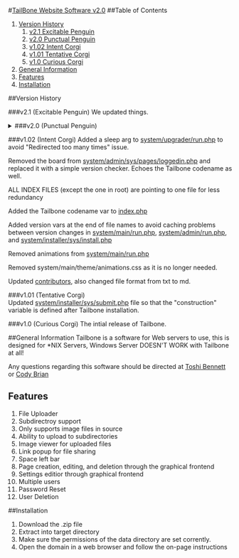 #[TailBone Website Software v2.0](https://tailbone.gardenwolf.com/ "Tailbone's Official Website")
##Table of Contents
1. [Version History](#version-history)
	1. [v2.1 Excitable Penguin](#v21-excitable-penguin) 
	2. [v2.0 Punctual Penguin](#v20-punctual-penguin) 
	3. [v1.02 Intent Corgi](#v102-intent-corgi)
	4. [v1.01 Tentative Corgi](#v101-tentative-corgi)
	5. [v1.0 Curious Corgi](#v10-curious-corgi)
2. [General Information](#general-information)
3. [Features](#features)
4. [Installation](#installation)

##Version History

###v2.1 (Excitable Penguin)
We updated things.

<details>
<summary>
###v2.0 (Punctual Penguin)
</summary>
	[system/admin/run.php](system/admin/run.php)  
	-Updated to use the new theme file.  
	-Added MSGBanner.js script.  
	-Added the version tags to prevent "bad cache".  
	-Removed the strange page reg thing I did...  
	-Fixed a session timeout issue.  
	-New MSGBanner script.  

	[system/admin/sys/editTheme.php](system/admin/sys/editTheme.php) - Updated to use the new theme file.

	[system/admin/sys/pages/theme.php](system/admin/sys/pages/theme.php) - Updated to use the new theme file.

	[system/main/theme/theme.php](system/main/theme/theme.php)
	--REPLACES themeColours.scss.php thing...

	[system/main/theme/animations.css](system/main/theme/animations.css)
	--ADDED

	[data/theme.php](data/theme.php)
	--REPLACES colours.php

	[system/jScipts/loading.js](system/jScipts/loading.js) - Removed MSGBanner parts.

	[system/jScipts/MSGBanner.js](system/jScipts/MSGBanner.js)
	--NEW: Contains the click to close and the timeout.

	[system/main/run.php](system/main/run.php)  
	-Updated to use the new theme file.  
	-Updated to report 404 as a header.  
	-Updated to make edit button direct to settings when a 404 has occurred.  
	-Added the MSGBanner.js script.  
	-Added the version tags to prevent "bad cache".  
	-Fixed a session timeout issue.  
	-New MSGBanner script.  
	-Re-added the animations.  
	-No longer requiring file. Only echoing its contents. (More secure and prevents scripts from running.)  

	[system/installer/sys/install.php](system/installer/sys/install.php)  
	-Updated to use the new theme file.  
	-Added the version tags to prevent "bad cache".  

	[system/jScripts/wysiwyg.php](system/jScripts/wysiwyg.php) - Updated to use the new theme file.

	[system/installer/sys/sumbit.php](system/installer/sys/sumbit.php) - Fixed MSGBanner parameters.

	[system/upgrader/run.php](system/upgrader/run.php) - Updated to edit data folder colours.php to theme.php.

	[system/admin/sys/pages/file_manager.php](system/admin/sys/pages/file_manager.php) - Updated to the new theme stuffs.

	[system/admin/sys/pages/pages.php](system/admin/sys/pages/pages.php) - Re-arranged the buttons.

	system/admin/sys/pages/pages_*.php
	--REMOVED

	[system/admin/sys/pages/pages.php](system/admin/sys/pages/pages.php) - Updated to contain ALL pages data.

	system/admin/sys/sys.pagereg.php
	--REMOVED

	[system/admin/sys/pages/users.php](system/admin/sys/pages/users.php) - Updated to use new theme var.

	[system/admin/sys/*](system/admin/sys/) (excluding pages folder)  
	-Updated to work with the new loggedin check.  
	-Updated to use new MSGBanner.  

	[index.php](index.php)  
	-Added the new loggedin check.  
	-Added getUsers() function.  

	[system/admin/sys/pages/users.php](system/admin/sys/pages/users.php) - Now uses the userList function.

	[system/admin/sys/pages/loggedin.php](system/admin/sys/pages/loggedin.php) -Added server admin email.

	[system/main/theme/main.css](system/main/theme/main.css) -Fixed stretched images issue.

	[system/admin/sys/pages/file_manager.php](system/admin/sys/pages/file_manager.php) - Viewer is no longer a pesky iframe. It is a proper image viewer this time.
</details>

###v1.02 (Intent Corgi)
Added a sleep arg to [system/upgrader/run.php](system/upgrader/run.php) to avoid "Redirected too many times" issue.

Removed the board from [system/admin/sys/pages/loggedin.php](system/admin/sys/pages/loggedin.php) and replaced it with a simple version checker.  Echoes the Tailbone codename as well.

ALL INDEX FILES (except the one in root) are pointing to one file for less redundancy

Added the Tailbone codename var to [index.php](index.php)

Added version vars at the end of file names to avoid caching problems between version changes in [system/main/run.php](system/main/run.php), [system/admin/run.php](system/admin/run.php), and [system/installer/sys/install.php](system/installer/sys/install.php)

Removed animations from [system/main/run.php](system/main/run.php)

Removed system/main/theme/animations.css as it is no longer needed.

Updated [contributors](contributors.md), also changed file format from txt to md.

###v1.01 (Tentative Corgi)  
Updated [system/installer/sys/submit.php](system/installer/sys/submit.php) file so that the "construction" variable is defined after Tailbone installation.

###v1.0 (Curious Corgi) 
The intial release of Tailbone.

##General Information
Tailbone is a software for Web servers to use, this is designed for \*NIX Servers,	 Windows Server DOESN'T WORK with Tailbone at all!
  
Any questions regarding this software should be directed at [Toshi Bennett](mailto:toshi@gardenwolf.com?Subject=Tailbone "Send an email to Toshi") or [Cody Brian](mailto:cody@gardenwolf.com?Subject=Tailbone "Send an email to Cody")


## Features
1. File Uploader
  1. Subdirectroy support
  2. Only supports image files in source
  3. Ability to upload to subdirectories
  4. Image viewer for uploaded files
  5. Link popup for file sharing
  6. Space left bar
2. Page creation, editing, and deletion through the graphical frontend
3. Settings editior through graphical frontend
4. Multiple users
  1. Password Reset
  2. User Deletion

##Installation
1. Download the .zip file
2. Extract into target directory
3. Make sure the permissions of the data directory are set corrently.
4. Open the domain in a web browser and follow the on-page instructions
